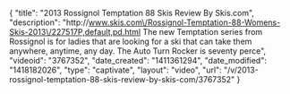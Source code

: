 {
    "title": "2013 Rossignol Temptation 88 Skis Review By Skis.com",
    "description": "http:\/\/www.skis.com\/Rossignol-Temptation-88-Womens-Skis-2013\/227517P,default,pd.html     The new Temptation series from Rossignol is for ladies that are looking for a ski that can take them anywhere, anytime, any day. The Auto Turn Rocker is seventy perce",
    "videoid": "3767352",
    "date_created": "1411361294",
    "date_modified": "1418182026",
    "type": "captivate",
    "layout": "video",
    "url": "\/v\/2013-rossignol-temptation-88-skis-review-by-skis-com\/3767352"
}